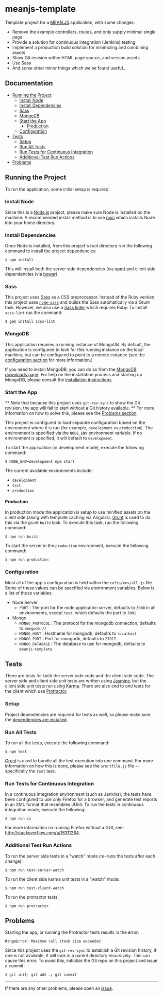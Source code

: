 # meanjs-template #

Template project for a [MEAN.JS](http://meanjs.org/) application, with some changes:
* Remove the example controllers, routes, and only supply minimal single page
* Provide a solution for continuous integration (Jenkins) testing
* Implement a production build solution for minimizing and combining assets
* Show Git revision within HTML page source, and version assets
* Use Sass
* And some other minor things which we've found useful...

## Documentation ##

- [Running the Project](#running-the-project)
  - [Install Node](#install-node)
  - [Install Dependencies](#install-dependencies)
  - [Sass](#sass)
  - [MongoDB](#mongodb)
  - [Start the App](#start-the-app)
    - [Production](#production)
  - [Configuration](#configuration)
- [Tests](#tests)
  - [Setup](#setup)
  - [Run All Tests](#run-all-tests)
  - [Run Tests for Continuous Integration](#run-tests-for-continuous-integration)
  - [Additional Test Run Actions](#additional-test-run-actions)
- [Problems](#problems)

## Running the Project ##

To run the application, some initial setup is required:

### Install Node ###

Since this is a [Node.js](http://nodejs.org/) project, please make sure
Node is installed on the machine. A recommended install method is to use
[nvm](https://github.com/creationix/nvm) which installs Node into your
home directory.

### Install Dependencies ###

Once Node is installed, from this project's root directory run the following
command to install the project dependencies:

`$ npm install`

This will install both the server side dependencies
(via [npm](https://www.npmjs.org/)) and client side dependencies
(via [bower](http://bower.io/)).

### Sass ###

This project uses [Sass](http://sass-lang.com/) as a CSS preprocessor. Instead
of the Ruby version, this project uses [`node-sass`](https://github.com/sass/node-sass)
and builds the Sass automatically via a Grunt task. However, we also use a
[Sass linter](https://github.com/causes/scss-lint) which requires Ruby. To
install `scss-lint` run the command:

`$ gem install scss-lint`

### MongoDB ###

This application requires a running instance of MongoDB. By default, the
application is configured to look for this running instance on the local
machine, but can be configured to point to a remote instance (see the
[configuration section](#configuration) for more information.)

If you need to install MongoDB, you can do so from the
[MongoDB downloads page](https://www.mongodb.org/downloads). For help
on the installation process and starting up MongoDB, please consult
the [installation instructions](http://docs.mongodb.org/manual/installation/).

### Start the App ###

** Note that because this project uses `git-rev-sync` to show the Git revision,
the app will fail to start without a Git history available. **
For more information on how to solve this, please see the [Problems section](#problems).

This project is configured to load separate configuration based on the
environment where it is run (for example, `development` vs `production`).
The environment is specified via the `NODE_ENV` environment variable.
If no environment is specified, it will default to `development`.

To start the application (in development mode), execute the following command:

`$ NODE_ENV=development npm start`

The current available environments include:

*   `development`
*   `test`
*   `production`

#### Production ####

In production mode the application is setup to use minified assets
on the client side (along with template caching via Angular).
[Grunt](http://gruntjs.com/) is used to do this via the grunt `build`
task. To execute this task, run the following command:

`$ npm run build`

To start the server in the `production` environment, execute the following
command:

`$ npm run production`

### Configuration ###

Most all of the app's configuration is held within the `cofig/env/all.js` file.
Some of these values can be specified via environment variables. Below is a
list of those variables:

* Node Server
    * `PORT` : The port for the node application server, defaults to `3000` in all environments, except `test`, which defaults the port to `3001`
* Mongo
    * `MONGO_PROTOCOL` : The protocol for the mongodb connection, defaults to `mongodb://`
    * `MONGO_HOST` : Hostname for mongodb, defaults to `localhost`
    * `MONGO_PORT` : Port for mongodb, defaults to `27017`
    * `MONGO_DATABASE` : The database to use for mongodb, defaults to `meanjs-template`

## Tests ##

There are tests for both the server side code and the client side code.
The server side and client side unit tests are written using
[Jasmine](https://jasmine.github.io/), but the client side unit tests
run using [Karma](https://karma-runner.github.io). There are also
end to end tests for the client which use
[Protractor](http://angular.github.io/protractor).

### Setup ###

Project dependencies are required for tests as well, so please make
sure the [dependencies are installed](#install-dependencies).

### Run All Tests ###

To run all the tests, execute the following command:

`$ npm test`

[Grunt](http://gruntjs.com/) is used to bundle all the test execution
into one command. For more information on how this is done, please
see the `Gruntfile.js` file -- specifically the `test` task.

### Run Tests for Continuous Integration ###

In a continuous integration environment (such as Jenkins), the tests have been
configured to use only Firefox for a browser, and generate test reports in an
XML format that resembles JUnit. To run the tests in continuous integration mode,
execute the following:

`$ npm run ci`

For more information on running Firefox without a GUI, see: http://stackoverflow.com/a/16311264.

### Additional Test Run Actions ###

To run the server side tests in a "watch" mode (re-runs the tests after each change):

`$ npm run test-server-watch`

To run the client side karma unit tests in a "watch" mode:

`$ npm run test-client-watch`

To run the protractor tests:

`$ npm run protractor`

## Problems ##

Starting the app, or running the Protractor tests results in the error:

```
RangeError: Maximum call stack size exceeded
```

Since this project uses the `git-rev-sync` to establish a Git revision history, if
one is not available, it will look in a parent directory recursively. This can cause
this error. To avoid this, initialize the Git repo on this project and issue a commit:

`$ git init; git add .; git commit`

---------------------------------------

If there are any other problems, please open an [issue](https://github.com/CognitiveScale/meanjs-template/issues).
